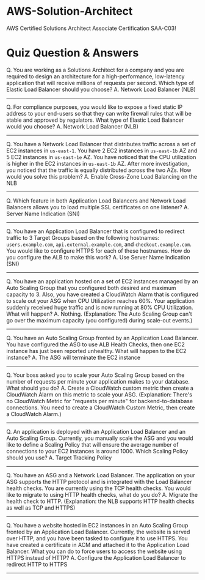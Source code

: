 # AWS-Solution-Architect
AWS Certified Solutions Architect Associate Certification SAA-C03!



# Quiz Question & Answers

Q. You are working as a Solutions Architect for a company and you are required to design an architecture for a high-performance, low-latency application that will receive millions of requests per second. Which type of Elastic Load Balancer should you choose?
A. Network Load Balancer (NLB)

---

Q. For compliance purposes, you would like to expose a fixed static IP address to your end-users so that they can write firewall rules that will be stable and approved by regulators. What type of Elastic Load Balancer would you choose?
A. Network Load Balancer (NLB)

---

Q. You have a Network Load Balancer that distributes traffic across a set of EC2 instances in `us-east-1`. You have 2 EC2 instances in `us-east-1b` AZ and 5 EC2 instances in `us-east-1e` AZ. You have noticed that the CPU utilization is higher in the EC2 instances in `us-east-1b` AZ. After more investigation, you noticed that the traffic is equally distributed across the two AZs. How would you solve this problem?
A. Enable Cross-Zone Load Balancing on the NLB

---

Q. Which feature in both Application Load Balancers and Network Load Balancers allows you to load multiple SSL certificates on one listener?
A. Server Name Indication (SNI)

---

Q. You have an Application Load Balancer that is configured to redirect traffic to 3 Target Groups based on the following hostnames: `users.example.com`, `api.external.example.com`, and `checkout.example.com`. You would like to configure HTTPS for each of these hostnames. How do you configure the ALB to make this work?
A. Use Server Name Indication (SNI)

---

Q. You have an application hosted on a set of EC2 instances managed by an Auto Scaling Group that you configured both desired and maximum capacity to 3. Also, you have created a CloudWatch Alarm that is configured to scale out your ASG when CPU Utilization reaches 60%. Your application suddenly received huge traffic and is now running at 80% CPU Utilization. What will happen?
A. Nothing. (Explanation: The Auto Scaling Group can't go over the maximum capacity (you configured) during scale-out events.)

---

Q. You have an Auto Scaling Group fronted by an Application Load Balancer. You have configured the ASG to use ALB Health Checks, then one EC2 instance has just been reported unhealthy. What will happen to the EC2 instance?
A. The ASG will terminate the EC2 instance

---

Q. Your boss asked you to scale your Auto Scaling Group based on the number of requests per minute your application makes to your database. What should you do?
A. Create a CloudWatch custom metric then create a CloudWatch Alarm on this metric to scale your ASG. (Explanation: There's no CloudWatch Metric for "requests per minute" for backend-to-database connections. You need to create a CloudWatch Custom Metric, then create a CloudWatch Alarm.)

---

Q. An application is deployed with an Application Load Balancer and an Auto Scaling Group. Currently, you manually scale the ASG and you would like to define a Scaling Policy that will ensure the average number of connections to your EC2 instances is around 1000. Which Scaling Policy should you use?
A. Target Tracking Policy

---

Q. You have an ASG and a Network Load Balancer. The application on your ASG supports the HTTP protocol and is integrated with the Load Balancer health checks. You are currently using the TCP health checks. You would like to migrate to using HTTP health checks, what do you do?
A. Migrate the health check to HTTP. (Explanation: the NLB supports HTTP health checks as well as TCP and HTTPS)

---

Q. You have a website hosted in EC2 instances in an Auto Scaling Group fronted by an Application Load Balancer. Currently, the website is served over HTTP, and you have been tasked to configure it to use HTTPS. You have created a certificate in ACM and attached it to the Application Load Balancer. What you can do to force users to access the website using HTTPS instead of HTTP?
A. Configure the Application Load Balancer to redirect HTTP to HTTPS

---



